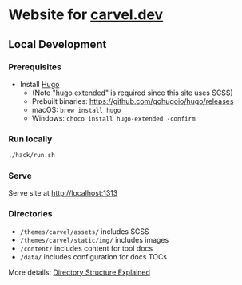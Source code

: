 # Website for [carvel.dev](https://carvel.dev)
 
## Local Development
 
### Prerequisites
 
* Install [Hugo](https://github.com/gohugoio/hugo)
   - (Note "hugo extended" is required since this site uses SCSS)
   - Prebuilt binaries: https://github.com/gohugoio/hugo/releases
   - macOS: `brew install hugo`
   - Windows: `choco install hugo-extended -confirm`
 
### Run locally
 
```bash
./hack/run.sh
```
 
### Serve
 
Serve site at [http://localhost:1313]()
 
### Directories
 
- `/themes/carvel/assets/` includes SCSS
- `/themes/carvel/static/img/` includes images
- `/content/` includes content for tool docs
- `/data/` includes configuration for docs TOCs
 
More details: [Directory Structure Explained](https://gohugo.io/getting-started/directory-structure/)
